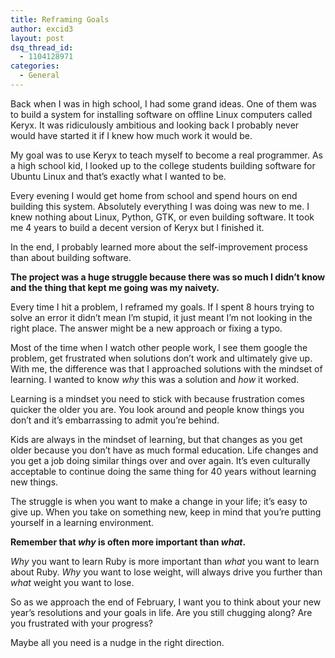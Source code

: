 ```yaml
---
title: Reframing Goals
author: excid3
layout: post
dsq_thread_id:
  - 1104128971
categories:
  - General
---
```

Back when I was in high school, I had some grand ideas. One of them was to build a system for installing software on offline Linux computers called Keryx. It was ridiculously ambitious and looking back I probably never would have started it if I knew how much work it would be.

My goal was to use Keryx to teach myself to become a real programmer. As a high school kid, I looked up to the college students building software for Ubuntu Linux and that’s exactly what I wanted to be.

Every evening I would get home from school and spend hours on end building this system. Absolutely everything I was doing was new to me. I knew nothing about Linux, Python, GTK, or even building software. It took me 4 years to build a decent version of Keryx but I finished it.

In the end, I probably learned more about the self-improvement process than about building software.

**The project was a huge struggle because there was so much I didn’t know and the thing that kept me going was my naivety.**

Every time I hit a problem, I reframed my goals. If I spent 8 hours trying to solve an error it didn’t mean I’m stupid, it just meant I’m not looking in the right place. The answer might be a new approach or fixing a typo.

Most of the time when I watch other people work, I see them google the problem, get frustrated when solutions don’t work and ultimately give up. With me, the difference was that I approached solutions with the mindset of learning. I wanted to know _why_ this was a solution and _how_ it worked.

Learning is a mindset you need to stick with because frustration comes quicker the older you are. You look around and people know things you don’t and it’s embarrassing to admit you’re behind.

Kids are always in the mindset of learning, but that changes as you get older because you don’t have as much formal education. Life changes and you get a job doing similar things over and over again. It’s even culturally acceptable to continue doing the same thing for 40 years without learning new things.

The struggle is when you want to make a change in your life; it’s easy to give up. When you take on something new, keep in mind that you’re putting yourself in a learning environment.

**Remember that _why_ is often more important than _what_.**

_Why_ you want to learn Ruby is more important than _what_ you want to learn about Ruby. _Why_ you want to lose weight, will always drive you further than _what_ weight you want to lose.

So as we approach the end of February, I want you to think about your new year’s resolutions and your goals in life. Are you still chugging along? Are you frustrated with your progress?

Maybe all you need is a nudge in the right direction.
